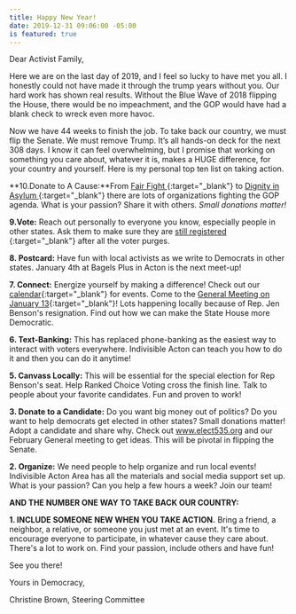 ```yaml
---
title: Happy New Year!
date: 2019-12-31 09:06:00 -05:00
is featured: true
---
```


Dear Activist Family,

Here we are on the last day of 2019, and I feel so lucky to have met you all. I honestly could not have made it through the trump years without you. Our hard work has shown real results. Without the Blue Wave of 2018 flipping the House, there would be no impeachment, and the GOP would have had a blank check to wreck even more havoc.

Now we have 44 weeks to finish the job. To take back our country, we must flip the Senate. We must remove Trump. It’s all hands-on deck for the next 308 days. I know it can feel overwhelming, but I promise that working on something you care about, whatever it is, makes a HUGE difference, for your country and yourself. Here is my personal top ten list on taking action.

**10.Donate to A Cause:**From [Fair Fight ](https://fairfight.com){:target="_blank"} to [Dignity in Asylum ](https://www.dignityinasylum.org){:target="_blank"} there are lots of organizations fighting the GOP agenda. What is your passion? Share it with others. *Small donations matter!*

**9.Vote:** Reach out personally to everyone you know, especially people in other states. Ask them to make sure they are [still registered ](https://www.vote.org/am-i-registered-to-vote/){:target="_blank"} after all the voter purges.

**8. Postcard:** Have fun with local activists as we write to Democrats in other states. January 4th at Bagels Plus in Acton is the next meet-up!

**7. Connect:** Energize yourself by making a difference! Check out our [calendar](http://www.indivisibleacton.org/calendar.html){:target="_blank"} for events. Come to the [General Meeting on January 13](http://www.indivisibleacton.org/2019/11/12/general-meeting-and-future-plans.html){:target="_blank"}! Lots happening locally because of Rep. Jen Benson's resignation. Find out how we can make the State House more Democratic.

**6. Text-Banking:** This has replaced phone-banking as the easiest way to interact with voters everywhere. Indivisible Acton can teach you how to do it and then you can do it anytime!  

**5. Canvass Locally:** This will be essential for the special election for Rep Benson's seat. Help Ranked Choice Voting cross the finish line. Talk to people about your favorite candidates. Fun and proven to work!  

**3. Donate to a Candidate:** Do you want big money out of politics? Do you want to help democrats get elected in other states? Small donations matter! Adopt a candidate and share why. Check out www.elect535.org and our February General meeting to get ideas. This will be pivotal in flipping the Senate.

**2. Organize:** We need people to help organize and run local events! Indivisible Acton Area has all the materials and social media support set up. What is your passion? Can you help a few hours a week? Join our team!  

**AND THE NUMBER ONE WAY TO TAKE BACK OUR COUNTRY:**

**1. INCLUDE SOMEONE NEW WHEN YOU TAKE ACTION.** Bring a friend, a neighbor, a relative, or someone you just met at an event. It's time to encourage everyone to participate, in whatever cause they care about. There's a lot to work on. Find your passion, include others and have fun!  

See you there!  

Yours in Democracy,

Christine Brown, Steering Committee